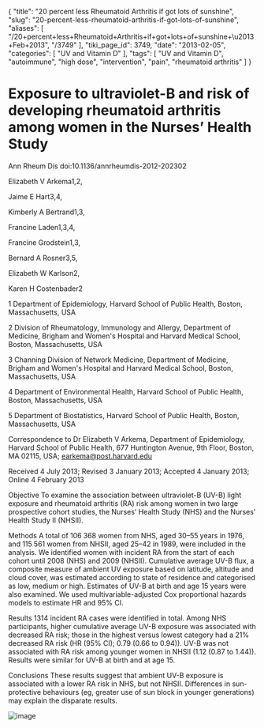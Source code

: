 {
    "title": "20 percent less Rheumatoid Arthritis if got lots of sunshine",
    "slug": "20-percent-less-rheumatoid-arthritis-if-got-lots-of-sunshine",
    "aliases": [
        "/20+percent+less+Rheumatoid+Arthritis+if+got+lots+of+sunshine+\u2013+Feb+2013",
        "/3749"
    ],
    "tiki_page_id": 3749,
    "date": "2013-02-05",
    "categories": [
        "UV and Vitamin D"
    ],
    "tags": [
        "UV and Vitamin D",
        "autoimmune",
        "high dose",
        "intervention",
        "pain",
        "rheumatoid arthritis"
    ]
}


# Exposure to ultraviolet-B and risk of developing rheumatoid arthritis among women in the Nurses’ Health Study

Ann Rheum Dis doi:10.1136/annrheumdis-2012-202302

Elizabeth V Arkema1,2,

Jaime E Hart3,4,

Kimberly A Bertrand1,3,

Francine Laden1,3,4,

Francine Grodstein1,3,

Bernard A Rosner3,5,

Elizabeth W Karlson2,

Karen H Costenbader2

1 Department of Epidemiology, Harvard School of Public Health, Boston, Massachusetts, USA

2 Division of Rheumatology, Immunology and Allergy, Department of Medicine, Brigham and Women's Hospital and Harvard Medical School, Boston, Massachusetts, USA

3 Channing Division of Network Medicine, Department of Medicine, Brigham and Women's Hospital and Harvard Medical School, Boston, Massachusetts, USA

4 Department of Environmental Health, Harvard School of Public Health, Boston, Massachusetts, USA

5 Department of Biostatistics, Harvard School of Public Health, Boston, Massachusetts, USA

Correspondence to Dr Elizabeth V Arkema, Department of Epidemiology, Harvard School of Public Health, 677 Huntington Avenue, 9th Floor, Boston, MA 02115, USA; earkema@post.harvard.edu

Received 4 July 2013;     Revised 3 January 2013;     Accepted 4 January 2013; Online 4 February 2013

Objective To examine the association between ultraviolet-B (UV-B) light exposure and rheumatoid arthritis (RA) risk among women in two large prospective cohort studies, the Nurses’ Health Study (NHS) and the Nurses’ Health Study II (NHSII).

Methods A total of 106 368 women from NHS, aged 30–55 years in 1976, and 115 561 women from NHSII, aged 25–42 in 1989, were included in the analysis. We identified women with incident RA from the start of each cohort until 2008 (NHS) and 2009 (NHSII). Cumulative average UV-B flux, a composite measure of ambient UV exposure based on latitude, altitude and cloud cover, was estimated according to state of residence and categorised as low, medium or high. Estimates of UV-B at birth and age 15 years were also examined. We used multivariable-adjusted Cox proportional hazards models to estimate HR and 95% CI.

Results 1314 incident RA cases were identified in total. Among NHS participants, higher cumulative average UV-B exposure was associated with decreased RA risk; those in the highest versus lowest category had a 21% decreased RA risk (HR (95% CI); 0.79 (0.66 to 0.94)). UV-B was not associated with RA risk among younger women in NHSII (1.12 (0.87 to 1.44)). Results were similar for UV-B at birth and at age 15.  

Conclusions These results suggest that ambient UV-B exposure is associated with a lower RA risk in NHS, but not NHSII. Differences in sun-protective behaviours (eg, greater use of sun block in younger generations) may explain the disparate results. 

<img src="https://d1bk1kqxc0sym.cloudfront.net/attachments/jpeg/ra-uv.jpg" alt="image">